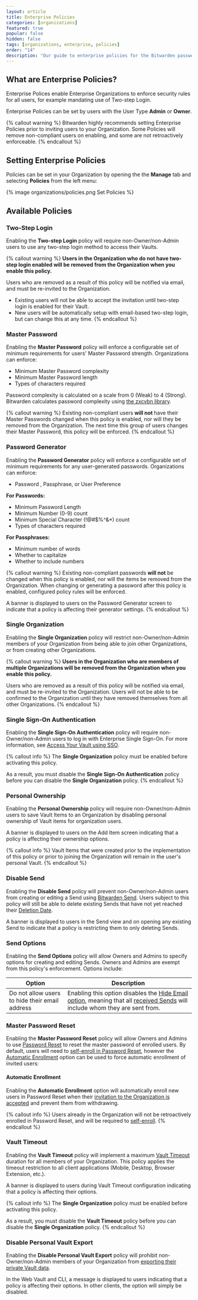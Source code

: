 ```yaml
---
layout: article
title: Enterprise Policies
categories: [organizations]
featured: true
popular: false
hidden: false
tags: [organizations, enterprise, policies]
order: "14"
description: "Our guide to enterprise policies for the Bitwarden password manager explains how admins can ensure good security habits are implemented through the company."
---
```


## What are Enterprise Policies?

Enterprise Polices enable Enterprise Organizations to enforce security rules for all users, for example mandating use of Two-step Login.

Enterprise Policies can be set by users with the User Type **Admin** or **Owner**.

{% callout warning %}
Bitwarden highly recommends setting Enterprise Policies prior to inviting users to your Organization. Some Policies will remove non-compliant users on enabling, and some are not retroactively enforceable.
{% endcallout %}

## Setting Enterprise Policies

Policies can be set in your Organization by opening the the **Manage** tab and selecting **Policies** from the left menu:

{% image organizations/policies.png Set Policies %}

## Available Policies

### Two-Step Login

Enabling the **Two-step Login** policy will require non-Owner/non-Admin users to use any two-step login method to access their Vaults.

{% callout warning %}
**Users in the Organization who do not have two-step login enabled will be removed from the Organization when you enable this policy.**

Users who are removed as a result of this policy will be notified via email, and must be re-invited to the Organization.
- Existing users will not be able to accept the invitation until two-step login is enabled for their Vault.
- New users will be automatically setup with email-based two-step login, but can change this at any time.
{% endcallout %}

### Master Password

Enabling the **Master Password** policy will enforce a configurable set of minimum requirements for users' Master Password strength. Organizations can enforce:
- Minimum Master Password complexity
- Minimum Master Password length
- Types of characters required

Password complexity is calculated on a scale from 0 (Weak) to 4 (Strong). Bitwarden calculates password complexity using [the zxcvbn library](https://github.com/dropbox/zxcvbn).

{% callout warning %}
Existing non-compliant users **will not** have their Master Passwords changed when this policy is enabled, nor will they be removed from the Organization. The next time this group of users changes their Master Password, this policy will be enforced.
{% endcallout %}

### Password Generator

Enabling the **Password Generator** policy will enforce a configurable set of minimum requirements for any user-generated passwords. Organizations can enforce:
- Password , Passphrase, or User Preference

**For Passwords:**
- Minimum Password Length
- Minimum Number (0-9) count
- Minimum Special Character (!@#$%^&*) count
- Types of characters required

**For Passphrases:**
- Minimum number of words
- Whether to capitalize
- Whether to include numbers

{% callout warning %}
Existing non-compliant passwords **will not** be changed when this policy is enabled, nor will the items be removed from the Organization. When changing or generating a password after this policy is enabled, configured policy rules will be enforced.

A banner is displayed to users on the Password Generator screen to indicate that a policy is affecting their generator settings.
{% endcallout %}

### Single Organization

Enabling the **Single Organization** policy will restrict non-Owner/non-Admin members of your Organization from being able to join other Organizations, or from creating other Organizations.

{% callout warning %}
**Users in the Organization who are members of multiple Organizations will be removed from the Organization when you enable this policy.**

Users who are removed as a result of this policy will be notified via email, and must be re-invited to the Organization. Users will not be able to be confirmed to the Organization until they have removed themselves from all other Organizations.
{% endcallout %}

### Single Sign-On Authentication

Enabling the **Single Sign-On Authentication** policy will require non-Owner/non-Admin users to log in with Enterprise Single Sign-On. For more information, see [Access Your Vault using SSO]({{site.baseurl}}/article/sso-access-your-vault/).

{% callout info %}
The **Single Organization** policy must be enabled before activating this policy.

As a result, you must disable the **Single Sign-On Authentication** policy before you can disable the **Single Organization** policy.
{% endcallout %}

### Personal Ownership

Enabling the **Personal Ownership** policy will require non-Owner/non-Admin users to save Vault Items to an Organization by disabling personal ownership of Vault items for organization users.

A banner is displayed to users on the Add Item screen indicating that a policy is affecting their ownership options.

{% callout info %}
Vault Items that were created prior to the implementation of this policy or prior to joining the Organization will remain in the user's personal Vault.
{% endcallout %}

### Disable Send

Enabling the **Disable Send** policy will prevent non-Owner/non-Admin users from creating or editing a Send using [Bitwarden Send]({{site.baseurl}}/article/about-send/). Users subject to this policy will still be able to delete existing Sends that have not yet reached their [Deletion Date]({{site.baseurl}}/article/send-lifespan/).

A banner is displayed to users in the Send view and on opening any existing Send to indicate that a policy is restricting them to only deleting Sends.

### Send Options

Enabling the **Send Options** policy will allow Owners and Admins to specify options for creating and editing Sends. Owners and Admins are exempt from this policy's enforcement. Options include:

|Option|Description|
|------|-----------|
|Do not allow users to hide their email address|Enabling this option disables the [Hide Email option]({{site.baseurl}}/article/send-privacy/#hide-email), meaning that all [received Sends]({{site.baseurl}}/article/receive-send/) will include whom they are sent from.|

### Master Password Reset

Enabling the **Master Password Reset** policy will allow Owners and Admins to use [Password Reset]({{site.baseurl}}/article/admin-reset/) to reset the master password of enrolled users. By default, users will need to [self-enroll in Password Reset]({{site.baseurl}}/article/admin-reset/#self-enroll-in-password-reset), however the [Automatic Enrollment](#automatic-enrollment) option can be used to force automatic enrollment of invited users:

#### Automatic Enrollment

Enabling the **Automatic Enrollment** option will automatically enroll new users in Password Reset when their [invitation to the Organization is accepted]({{site.baseurl}}/article/managing-users/#accept) and prevent them from withdrawing.

{% callout info %}
Users already in the Organization will not be retroactively enrolled in Password Reset, and will be required to [self-enroll]({{site.baseurl}}/article/admin-reset/#self-enroll-in-password-reset).
{% endcallout %}

### Vault Timeout

Enabling the **Vault Timeout** policy will implement a maximum [Vault Timeout]({{site.baseurl}}/article/vault-timeout/#vault-timeout-time-constraint) duration for all members of your Organization. This policy applies the timeout restriction to all client applications (Mobile, Desktop, Browser Extension, etc.).

A banner is displayed to users during Vault Timeout configuration indicating that a policy is affecting their options.

{% callout info %}
The **Single Organization** policy must be enabled before activating this policy.

As a result, you must disable the **Vault Timeout** policy before you can disable the **Single Organization** policy.
{% endcallout %}

### Disable Personal Vault Export

Enabling the **Disable Personal Vault Export** policy will prohibit non-Owner/non-Admin members of your Organization from [exporting their private Vault data]({{site.baseurl}}/article/export-your-data/#export-a-personal-vault).

In the Web Vault and CLI, a message is displayed to users indicating that a policy is affecting their options. In other clients, the option will simply be disabled.
